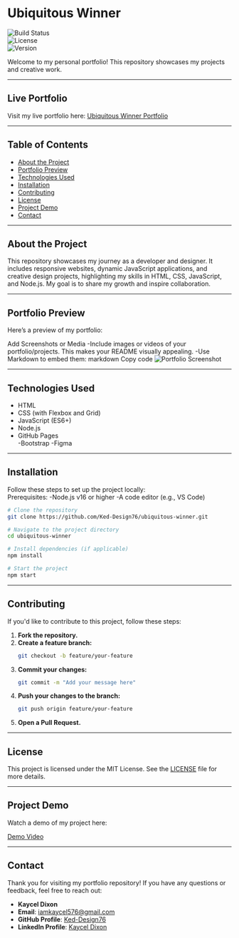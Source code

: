 # Ubiquitous Winner  
![Build Status](https://img.shields.io/github/workflow/status/Ked-Design76/ubiquitous-winner/CI)  
![License](https://img.shields.io/github/license/Ked-Design76/ubiquitous-winner)  
![Version](https://img.shields.io/github/v/release/Ked-Design76/ubiquitous-winner)  

Welcome to my personal portfolio! This repository showcases my projects and creative work.  

---

## Live Portfolio  
Visit my live portfolio here: [Ubiquitous Winner Portfolio](https://ked-design76.github.io/ubiquitous-winner/)  

---

## Table of Contents  
- [About the Project](#about-the-project)  
- [Portfolio Preview](#portfolio-preview)  
- [Technologies Used](#technologies-used)  
- [Installation](#installation)  
- [Contributing](#contributing)  
- [License](#license)  
- [Project Demo](#project-demo)  
- [Contact](#contact)  

---

## About the Project  
This repository showcases my journey as a developer and designer. It includes responsive websites, dynamic JavaScript applications, and creative design projects, highlighting my skills in HTML, CSS, JavaScript, and Node.js. My goal is to share my growth and inspire collaboration.  

---

## Portfolio Preview  
Here’s a preview of my portfolio:  

Add Screenshots or Media
-Include images or videos of your portfolio/projects. This makes your README visually appealing.
-Use Markdown to embed them:
markdown
Copy code
![Portfolio Screenshot](https://github.com/Ked-Design76/ubiquitous-winner/blob/main/images/portfolio-screenshot.png)  

---

## Technologies Used  
- HTML  
- CSS (with Flexbox and Grid) 
- JavaScript (ES6+)  
- Node.js  
- GitHub Pages  
-Bootstrap
-Figma
---

## Installation  
Follow these steps to set up the project locally:  
Prerequisites:
-Node.js v16 or higher
-A code editor (e.g., VS Code)
```bash  
# Clone the repository  
git clone https://github.com/Ked-Design76/ubiquitous-winner.git  

# Navigate to the project directory  
cd ubiquitous-winner  

# Install dependencies (if applicable)  
npm install  

# Start the project  
npm start  
```  

---

## Contributing  
If you'd like to contribute to this project, follow these steps:  

1. **Fork the repository.**  
2. **Create a feature branch:**  
   ```bash  
   git checkout -b feature/your-feature  
   ```  
3. **Commit your changes:**  
   ```bash  
   git commit -m "Add your message here"  
   ```  
4. **Push your changes to the branch:**  
   ```bash  
   git push origin feature/your-feature  
   ```  
5. **Open a Pull Request.**  

---

## License  
This project is licensed under the MIT License. See the [LICENSE](https://github.com/Ked-Design76/ubiquitous-winner/blob/main/LICENSE) file for more details.  

---

## Project Demo  
Watch a demo of my project here:  

[Demo Video](#) <!-- Replace with your actual demo link -->  

---

## Contact  
Thank you for visiting my portfolio repository! If you have any questions or feedback, feel free to reach out:  

- **Kaycel Dixon**  
- **Email**: [iamkaycel576@gmail.com](mailto:iamkaycel576@gmail.com)  
- **GitHub Profile**: [Ked-Design76](https://github.com/Ked-Design76)  
- **LinkedIn Profile**: [Kaycel Dixon](https://www.linkedin.com/in/kayceldixon)  

